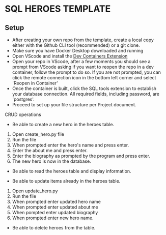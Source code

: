 # **SQL HEROES TEMPLATE** 

## Setup
- After creating your own repo from the template, create a local copy either with the Github CLI tool (recommended) or a git clone.
- Make sure you have Docker Desktop downloaded and running
- Open VScode and install the [Dev Containers Extension](https://marketplace.visualstudio.com/items?itemName=ms-vscode-remote.remote-containers)
- Open your repo in VScode, after a few moments you should see a prompt from VScode asking if you want to reopen the repo in a dev container, follow the prompt to do so. If you are not prompted, you can click the remote connection icon in the bottom left corner and select 'Reopen in Container'
- Once the container is built, click the SQL tools extension to establish your database connection. All required fields, including password, are 'postgres'.
- Proceed to set up your file structure per Project document.


CRUD operations
- Be able to create a new hero in the heroes table.
1. Open create_hero.py file
2. Run the file
3. When prompted enter the hero's name and press enter.
4. Enter the about me and press enter.
5. Enter the biography as prompted by the program and press enter.
6. The new hero is now in the database.

- Be able to read the heroes table and display information.

- Be able to update items already in the heroes table.
1. Open update_hero.py
2. Run the file
3. When prompted enter updated hero name
4. When prompted enter updated about me
5. When pompted enter updated biography
6. When prompted enter new hero name.

- Be able to delete heroes from the table.